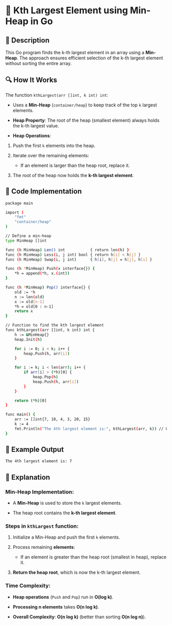 # 📌 Kth Largest Element using Min-Heap in Go

## 🚀 Description
This Go program finds the k-th largest element in an array using a **Min-Heap**. The approach ensures efficient selection of the k-th largest element without sorting the entire array.

## 🔍 How It Works
The function `kthLargest(arr []int, k int) int`:

- Uses a **Min-Heap** (`container/heap`) to keep track of the top `k` largest elements.

- **Heap Property**: The root of the heap (smallest element) always holds the k-th largest value.

- **Heap Operations**:

 1. Push the first `k` elements into the heap.

 2. Iterate over the remaining elements:

    - If an element is larger than the heap root, replace it.

 3. The root of the heap now holds the **k-th largest element**.

## 📜 Code Implementation
```sh
package main

import (
    "fmt"
    "container/heap"
)

// Define a min-heap
type MinHeap []int

func (h MinHeap) Len() int           { return len(h) }
func (h MinHeap) Less(i, j int) bool { return h[i] < h[j] }
func (h MinHeap) Swap(i, j int)      { h[i], h[j] = h[j], h[i] }

func (h *MinHeap) Push(x interface{}) {
    *h = append(*h, x.(int))
}

func (h *MinHeap) Pop() interface{} {
    old := *h
    n := len(old)
    x := old[n-1]
    *h = old[0 : n-1]
    return x
}

// Function to find the kth largest element
func kthLargest(arr []int, k int) int {
    h := &MinHeap{}
    heap.Init(h)

    for i := 0; i < k; i++ {
        heap.Push(h, arr[i])
    }

    for i := k; i < len(arr); i++ {
        if arr[i] > (*h)[0] {
            heap.Pop(h)
            heap.Push(h, arr[i])
        }
    }

    return (*h)[0]
}

func main() {
    arr := []int{7, 10, 4, 3, 20, 15}
    k := 4
    fmt.Println("The 4th largest element is:", kthLargest(arr, k)) // Output: 7
}
```
## 🎯 Example Output
```sh
The 4th largest element is: 7
```

## 📂 Explanation
### Min-Heap Implementation:
- A **Min-Heap** is used to store the `k` largest elements.

- The heap root contains the **k-th largest element**.

### Steps in `kthLargest` function:
1. Initialize a Min-Heap and push the first `k` elements.

2. Process remaining **elements**:

   - If an element is greater than the heap root (smallest in heap), replace it.

3. **Return the heap root**, which is now the k-th largest element.

### Time Complexity:
- **Heap operations** (`Push` and `Pop`) run in **O(log k)**.

- **Processing n elements** takes **O(n log k)**.

- **Overall Complexity**: **O(n log k)** (better than sorting **O(n log n)**).
